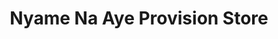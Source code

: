 ---
title: "Nyame Na Aye Provision Store"
url: /accra/nyame-na-aye-provision-store/
shop: convenience
---